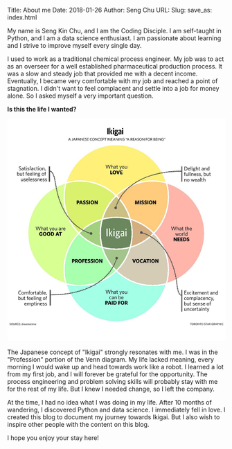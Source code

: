 Title: About me
Date: 2018-01-26
Author: Seng Chu
URL: 
Slug: 
save_as: index.html

My name is Seng Kin Chu, and I am the Coding Disciple. I am self-taught in Python, and I am a data science enthusiast.
I am passionate about learning and I strive to improve myself every single day. 

I used to work as a traditional chemical process engineer. My job was to act as an overseer for a well established pharmaceutical production process.
It was a slow and steady job that provided me with a decent income. 
Eventually, I became very comfortable with my job and reached a point of stagnation.
I didn't want to feel complacent and settle into a job for money alone. So I asked myself a very important question.

<b>Is this the life I wanted?</b>

<div style="text-align:center">
<img src="images/about-me/ikigai.jpg" alt="ikigai" style="width: 600px;"/>
</div>

The Japanese concept of "Ikigai" strongly resonates with me. I was in the "Profession" portion of the Venn diagram.
My life lacked meaning, every morning I would wake up and head towards work like a robot.
I learned a lot from my first job, and I will forever be grateful for the opportunity. 
The process engineering and problem solving skills will probably stay with me for the rest of my life.
But I knew I needed change, so I left the company. 

At the time, I had no idea what I was doing in my life. After 10 months of wandering, I discovered Python and data science. I immediately fell in love.
I created this blog to document my journey towards Ikigai. But I also wish to inspire other people with the content on this blog.

I hope you enjoy your stay here!
